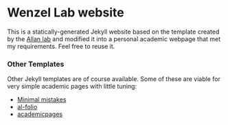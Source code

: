# Wenzel Lab website

This is a statically-generated Jekyll website based on the template created by the [Allan lab](https://www.allanlab.org/) and modified it into a personal academic webpage that met my requirements.
Feel free to reuse it.

### Other Templates

Other Jekyll templates are of course available.
Some of these are viable for very simple academic pages with little tuning:
* [Minimal mistakes](https://mmistakes.github.io/minimal-mistakes/)
* [al-folio](https://github.com/alshedivat/al-folio)
* [academicpages](https://academicpages.github.io/)

